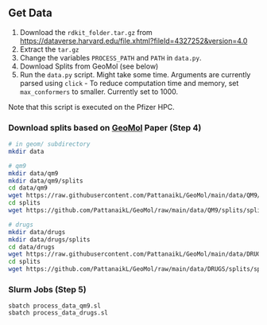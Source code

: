 ## Get Data

1) Download the  `rdkit_folder.tar.gz` from https://dataverse.harvard.edu/file.xhtml?fileId=4327252&version=4.0
2) Extract the `tar.gz`
3) Change the variables `PROCESS_PATH` and `PATH` in `data.py`.
4) Download Splits from GeoMol (see below)
5) Run the `data.py` script. Might take some time. Arguments are currently parsed using `click` - To reduce computation time and memory, set `max_conformers` to smaller. Currently set to 1000.

Note that this script is executed on the Pfizer HPC.

### Download splits based on [GeoMol](https://github.com/PattanaikL/GeoMol) Paper (Step 4)
```bash
# in geom/ subdirectory
mkdir data

# qm9
mkdir data/qm9
mkdir data/qm9/splits
cd data/qm9
wget https://raw.githubusercontent.com/PattanaikL/GeoMol/main/data/QM9/test_smiles_corrected.csv
cd splits
wget https://github.com/PattanaikL/GeoMol/raw/main/data/QM9/splits/split0.npy

# drugs
mkdir data/drugs
mkdir data/drugs/splits
cd data/drugs
wget https://raw.githubusercontent.com/PattanaikL/GeoMol/main/data/DRUGS/test_smiles_corrected.csv
cd splits
wget https://github.com/PattanaikL/GeoMol/raw/main/data/DRUGS/splits/split0.npy
```

### Slurm Jobs (Step 5)
```
sbatch process_data_qm9.sl
sbatch process_data_drugs.sl
```